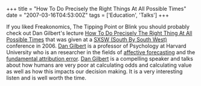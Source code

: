 +++
title = "How To Do Precisely the Right Things At All Possible Times"
date = "2007-03-16T04:53:00Z"
tags = ['Education', 'Talks']
+++

If you liked Freakonomics, The Tipping Point or Blink you should probably
check out Dan Gilbert's lecture [How To Do Precisely The Right Thing At All
Possible
Times](http://server1.sxsw.com/2006/coverage/SXSW06.INT.20060311.DanielGilbert.mp3)
that was given at a [SXSW (South By South West)](http://sxsw.com) conference
in 2006. [Dan Gilbert](http://www.wjh.harvard.edu/~dtg/gilbert.htm) is a
professor of Psychology at Harvard University who is an researcher in the
fields of [affective
forecasting](http://en.wikipedia.org/wiki/Affective_forecasting) and the
[fundamental attribution
error](http://en.wikipedia.org/wiki/Fundamental_attribution_error). [Dan
Gilbert](http://www.wjh.harvard.edu/~dtg/gilbert.htm) is a compelling speaker
and talks about how humans are very poor at calculating odds and calculating
value as well as how this impacts our decision making. It is a very
interesting listen and is well worth the time.

